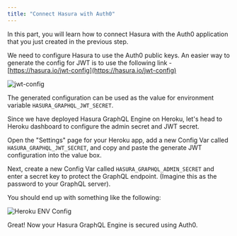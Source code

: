 ```yaml
---
title: "Connect Hasura with Auth0"
---
```


In this part, you will learn how to connect Hasura with the Auth0 application that you just created in the previous step.

We need to configure Hasura to use the Auth0 public keys. An easier way to generate the config for JWT is to use the following link - [https://hasura.io/jwt-config](https://hasura.io/jwt-config)

![jwt-config](https://graphql-engine-cdn.hasura.io/graphql-engine-cdn.hasura.io/learn-hasura/assets/graphql-hasura/generate-jwt-config.png)

The generated configuration can be used as the value for environment variable `HASURA_GRAPHQL_JWT_SECRET`. 

Since we have deployed Hasura GraphQL Engine on Heroku, let's head to Heroku dashboard to configure the admin secret and JWT secret.

Open the "Settings" page for your Heroku app, add a new Config Var called `HASURA_GRAPHQL_JWT_SECRET`, and copy and paste the generate JWT configuration into the value box.

Next, create a new Config Var called `HASURA_GRAPHQL_ADMIN_SECRET` and enter a secret key to protect the GraphQL endpoint. (Imagine this as the password to your GraphQL server).

You should end up with something like the following:

![Heroku ENV Config](https://graphql-engine-cdn.hasura.io/graphql-engine-cdn.hasura.io/learn-hasura/assets/graphql-hasura/heroku-env-vars.png)

Great! Now your Hasura GraphQL Engine is secured using Auth0.




